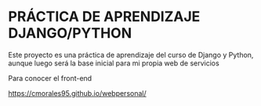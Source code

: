 # PRÁCTICA DE APRENDIZAJE DJANGO/PYTHON

Este proyecto es una práctica de aprendizaje del curso de Django y Python, aunque luego será la base inicial para mi propia web de servicios

Para conocer el front-end 

https://cmorales95.github.io/webpersonal/
